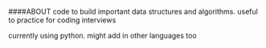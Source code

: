 ####ABOUT
code to build important data structures and algorithms.
useful to practice for coding interviews

currently using python. might add in other languages too
